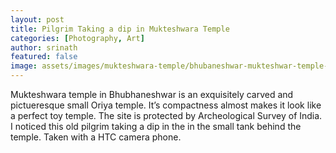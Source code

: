 ```yaml
---
layout: post
title: Pilgrim Taking a dip in Mukteshwara Temple
categories: [Photography, Art]
author: srinath
featured: false
image: assets/images/mukteshwara-temple/bhubaneshwar-mukteshwar-temple-with-a-pilgrim-taking-bath.jpg
---
```


Mukteshwara temple in Bhubhaneshwar is an exquisitely carved and pictueresque small
Oriya temple.  It’s compactness almost makes it look like a perfect toy temple.
The site is protected by Archeological Survey of India. I noticed this old pilgrim
taking a dip in the in the small tank behind the temple. Taken with a HTC camera phone.